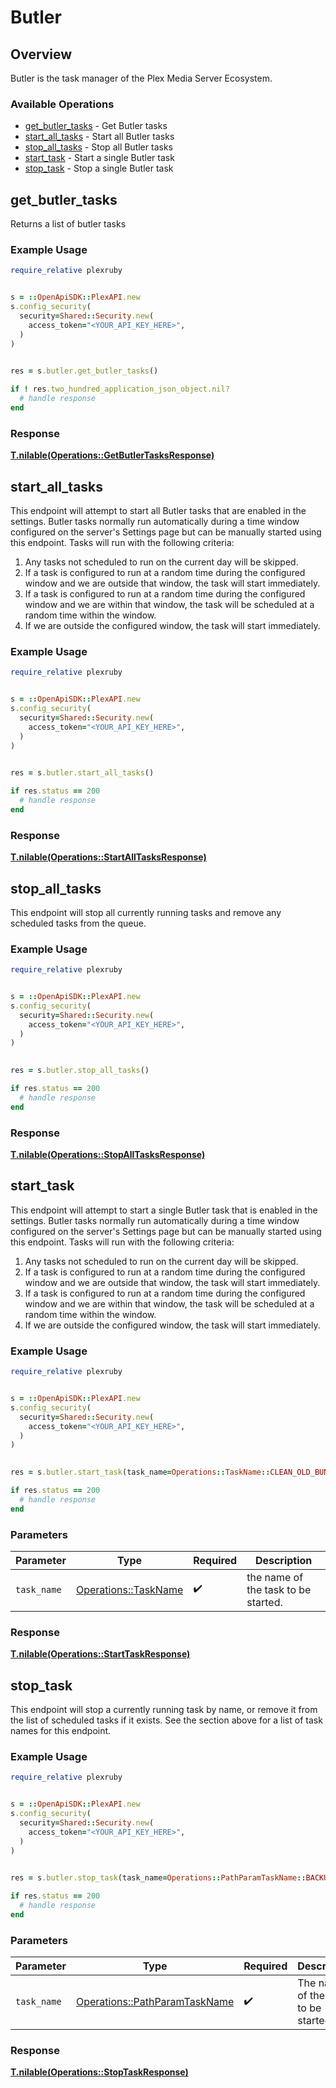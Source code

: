 # Butler


## Overview

Butler is the task manager of the Plex Media Server Ecosystem.


### Available Operations

* [get_butler_tasks](#get_butler_tasks) - Get Butler tasks
* [start_all_tasks](#start_all_tasks) - Start all Butler tasks
* [stop_all_tasks](#stop_all_tasks) - Stop all Butler tasks
* [start_task](#start_task) - Start a single Butler task
* [stop_task](#stop_task) - Stop a single Butler task

## get_butler_tasks

Returns a list of butler tasks

### Example Usage

```ruby
require_relative plexruby


s = ::OpenApiSDK::PlexAPI.new
s.config_security(
  security=Shared::Security.new(
    access_token="<YOUR_API_KEY_HERE>",
  )
)

    
res = s.butler.get_butler_tasks()

if ! res.two_hundred_application_json_object.nil?
  # handle response
end

```


### Response

**[T.nilable(Operations::GetButlerTasksResponse)](../../models/operations/getbutlertasksresponse.md)**


## start_all_tasks

This endpoint will attempt to start all Butler tasks that are enabled in the settings. Butler tasks normally run automatically during a time window configured on the server's Settings page but can be manually started using this endpoint. Tasks will run with the following criteria:
1. Any tasks not scheduled to run on the current day will be skipped.
2. If a task is configured to run at a random time during the configured window and we are outside that window, the task will start immediately.
3. If a task is configured to run at a random time during the configured window and we are within that window, the task will be scheduled at a random time within the window.
4. If we are outside the configured window, the task will start immediately.


### Example Usage

```ruby
require_relative plexruby


s = ::OpenApiSDK::PlexAPI.new
s.config_security(
  security=Shared::Security.new(
    access_token="<YOUR_API_KEY_HERE>",
  )
)

    
res = s.butler.start_all_tasks()

if res.status == 200
  # handle response
end

```


### Response

**[T.nilable(Operations::StartAllTasksResponse)](../../models/operations/startalltasksresponse.md)**


## stop_all_tasks

This endpoint will stop all currently running tasks and remove any scheduled tasks from the queue.


### Example Usage

```ruby
require_relative plexruby


s = ::OpenApiSDK::PlexAPI.new
s.config_security(
  security=Shared::Security.new(
    access_token="<YOUR_API_KEY_HERE>",
  )
)

    
res = s.butler.stop_all_tasks()

if res.status == 200
  # handle response
end

```


### Response

**[T.nilable(Operations::StopAllTasksResponse)](../../models/operations/stopalltasksresponse.md)**


## start_task

This endpoint will attempt to start a single Butler task that is enabled in the settings. Butler tasks normally run automatically during a time window configured on the server's Settings page but can be manually started using this endpoint. Tasks will run with the following criteria:
1. Any tasks not scheduled to run on the current day will be skipped.
2. If a task is configured to run at a random time during the configured window and we are outside that window, the task will start immediately.
3. If a task is configured to run at a random time during the configured window and we are within that window, the task will be scheduled at a random time within the window.
4. If we are outside the configured window, the task will start immediately.


### Example Usage

```ruby
require_relative plexruby


s = ::OpenApiSDK::PlexAPI.new
s.config_security(
  security=Shared::Security.new(
    access_token="<YOUR_API_KEY_HERE>",
  )
)

    
res = s.butler.start_task(task_name=Operations::TaskName::CLEAN_OLD_BUNDLES)

if res.status == 200
  # handle response
end

```

### Parameters

| Parameter                                                   | Type                                                        | Required                                                    | Description                                                 |
| ----------------------------------------------------------- | ----------------------------------------------------------- | ----------------------------------------------------------- | ----------------------------------------------------------- |
| `task_name`                                                 | [Operations::TaskName](../../models/operations/taskname.md) | :heavy_check_mark:                                          | the name of the task to be started.                         |


### Response

**[T.nilable(Operations::StartTaskResponse)](../../models/operations/starttaskresponse.md)**


## stop_task

This endpoint will stop a currently running task by name, or remove it from the list of scheduled tasks if it exists. See the section above for a list of task names for this endpoint.


### Example Usage

```ruby
require_relative plexruby


s = ::OpenApiSDK::PlexAPI.new
s.config_security(
  security=Shared::Security.new(
    access_token="<YOUR_API_KEY_HERE>",
  )
)

    
res = s.butler.stop_task(task_name=Operations::PathParamTaskName::BACKUP_DATABASE)

if res.status == 200
  # handle response
end

```

### Parameters

| Parameter                                                                     | Type                                                                          | Required                                                                      | Description                                                                   |
| ----------------------------------------------------------------------------- | ----------------------------------------------------------------------------- | ----------------------------------------------------------------------------- | ----------------------------------------------------------------------------- |
| `task_name`                                                                   | [Operations::PathParamTaskName](../../models/operations/pathparamtaskname.md) | :heavy_check_mark:                                                            | The name of the task to be started.                                           |


### Response

**[T.nilable(Operations::StopTaskResponse)](../../models/operations/stoptaskresponse.md)**

